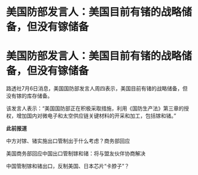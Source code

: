 # 美国防部发言人：美国目前有锗的战略储备，但没有镓储备

# 美国防部发言人：美国目前有锗的战略储备，但没有镓储备

路透社7月6日消息，美国国防部发言人周四表示，美国目前有锗的战略储备，但没有镓的库存储备。

该发言人表示：“美国国防部正在积极采取措施，利用《国防生产法》第三章的授权，增加国内对微电子和太空供应链关键材料的开采和加工，包括镓和锗。”

**此前报道**

中方对镓、锗实施出口管制出于什么考虑？商务部回应

美国商务部回应中国出口管制镓和锗：将与盟友伙伴协商解决

中国管制镓和锗出口，反制美国、日本芯片“卡脖子”？

